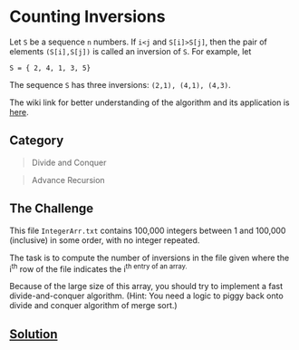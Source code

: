 # Counting Inversions

 Let ```S``` be a sequence ```n``` numbers. If ```i<j``` and ```S[i]>S[j]```, then the pair of elements ```(S[i],S[j])``` is called an inversion of ```S```. For example, let
 ```
 S = { 2, 4, 1, 3, 5}
 ```

 The sequence ```S``` has three inversions: ```(2,1), (4,1), (4,3)```.

The wiki link for better understanding of the algorithm and its application is [here](https://en.wikipedia.org/wiki/Inversion_(discrete_mathematics)).

## Category
> Divide and Conquer

> Advance Recursion 

## The Challenge
This file ```IntegerArr.txt``` contains 100,000 integers between 1 and 100,000 (inclusive) in some order, with no integer repeated.

The task is to compute the number of inversions in the file given where the i<sup>th</sup> row of the file indicates the i<sup>th<sum> entry of an array.

Because of the large size of this array, you should try to implement a fast divide-and-conquer algorithm. (Hint: You need a logic to piggy back onto divide and conquer algorithm of merge sort.)

## [Solution](counting_inversions.cpp)
